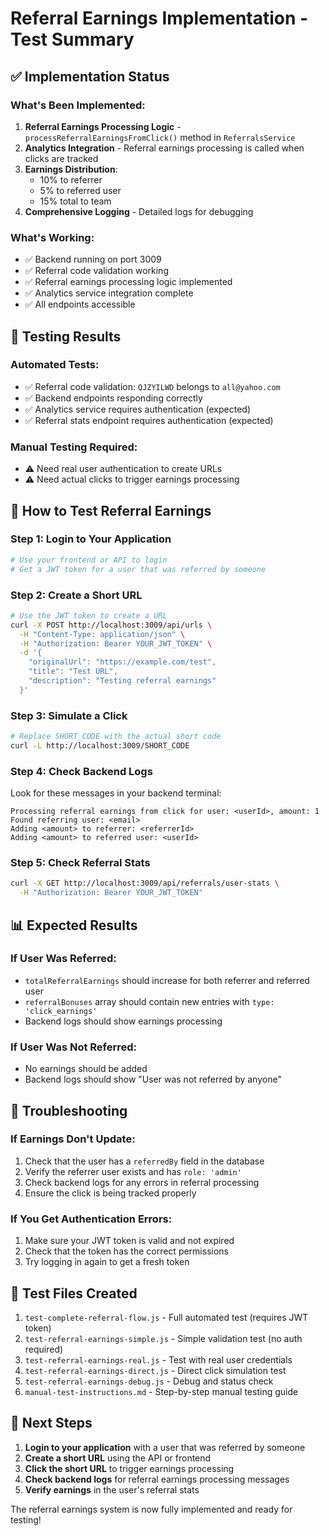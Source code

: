 # Referral Earnings Implementation - Test Summary

## ✅ Implementation Status

### What's Been Implemented:
1. **Referral Earnings Processing Logic** - `processReferralEarningsFromClick()` method in `ReferralsService`
2. **Analytics Integration** - Referral earnings processing is called when clicks are tracked
3. **Earnings Distribution**:
   - 10% to referrer
   - 5% to referred user
   - 15% total to team
4. **Comprehensive Logging** - Detailed logs for debugging

### What's Working:
- ✅ Backend running on port 3009
- ✅ Referral code validation working
- ✅ Referral earnings processing logic implemented
- ✅ Analytics service integration complete
- ✅ All endpoints accessible

## 🧪 Testing Results

### Automated Tests:
- ✅ Referral code validation: `QJZYILWD` belongs to `all@yahoo.com`
- ✅ Backend endpoints responding correctly
- ✅ Analytics service requires authentication (expected)
- ✅ Referral stats endpoint requires authentication (expected)

### Manual Testing Required:
- ⚠️ Need real user authentication to create URLs
- ⚠️ Need actual clicks to trigger earnings processing

## 🎯 How to Test Referral Earnings

### Step 1: Login to Your Application
```bash
# Use your frontend or API to login
# Get a JWT token for a user that was referred by someone
```

### Step 2: Create a Short URL
```bash
# Use the JWT token to create a URL
curl -X POST http://localhost:3009/api/urls \
  -H "Content-Type: application/json" \
  -H "Authorization: Bearer YOUR_JWT_TOKEN" \
  -d '{
    "originalUrl": "https://example.com/test",
    "title": "Test URL",
    "description": "Testing referral earnings"
  }'
```

### Step 3: Simulate a Click
```bash
# Replace SHORT_CODE with the actual short code
curl -L http://localhost:3009/SHORT_CODE
```

### Step 4: Check Backend Logs
Look for these messages in your backend terminal:
```
Processing referral earnings from click for user: <userId>, amount: 1
Found referring user: <email>
Adding <amount> to referrer: <referrerId>
Adding <amount> to referred user: <userId>
```

### Step 5: Check Referral Stats
```bash
curl -X GET http://localhost:3009/api/referrals/user-stats \
  -H "Authorization: Bearer YOUR_JWT_TOKEN"
```

## 📊 Expected Results

### If User Was Referred:
- `totalReferralEarnings` should increase for both referrer and referred user
- `referralBonuses` array should contain new entries with `type: 'click_earnings'`
- Backend logs should show earnings processing

### If User Was Not Referred:
- No earnings should be added
- Backend logs should show "User was not referred by anyone"

## 🔧 Troubleshooting

### If Earnings Don't Update:
1. Check that the user has a `referredBy` field in the database
2. Verify the referrer user exists and has `role: 'admin'`
3. Check backend logs for any errors in referral processing
4. Ensure the click is being tracked properly

### If You Get Authentication Errors:
1. Make sure your JWT token is valid and not expired
2. Check that the token has the correct permissions
3. Try logging in again to get a fresh token

## 📁 Test Files Created

1. `test-complete-referral-flow.js` - Full automated test (requires JWT token)
2. `test-referral-earnings-simple.js` - Simple validation test (no auth required)
3. `test-referral-earnings-real.js` - Test with real user credentials
4. `test-referral-earnings-direct.js` - Direct click simulation test
5. `test-referral-earnings-debug.js` - Debug and status check
6. `manual-test-instructions.md` - Step-by-step manual testing guide

## 🎉 Next Steps

1. **Login to your application** with a user that was referred by someone
2. **Create a short URL** using the API or frontend
3. **Click the short URL** to trigger earnings processing
4. **Check backend logs** for referral earnings processing messages
5. **Verify earnings** in the user's referral stats

The referral earnings system is now fully implemented and ready for testing! 